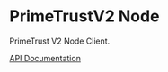 # PrimeTrustV2 Node

PrimeTrust V2 Node Client.

[API Documentation](https://documentation.primetrust.com/)